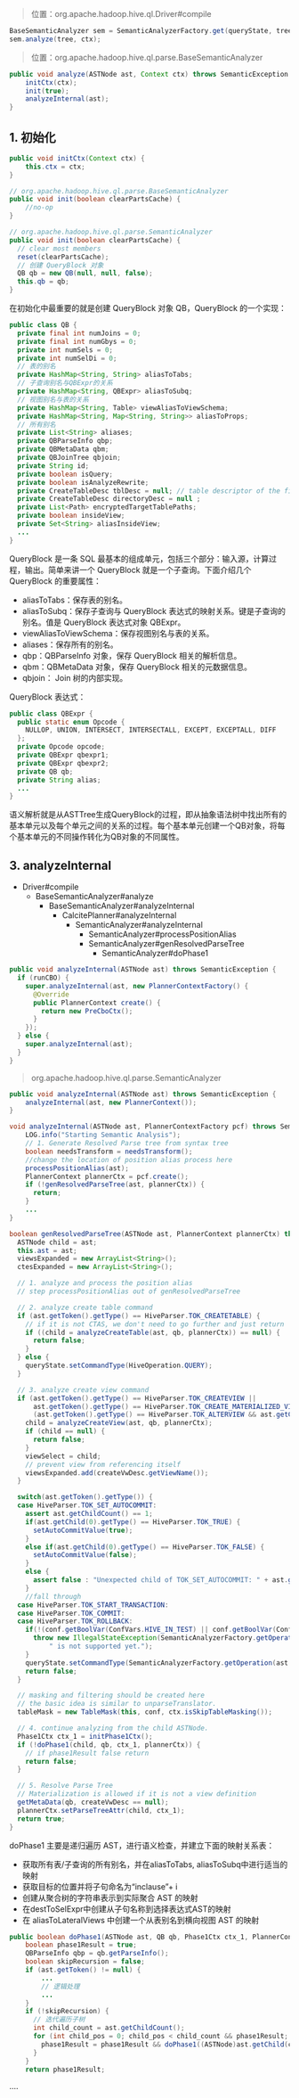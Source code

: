 > 位置：org.apache.hadoop.hive.ql.Driver#compile
```java
BaseSemanticAnalyzer sem = SemanticAnalyzerFactory.get(queryState, tree);
sem.analyze(tree, ctx);
```
> 位置：org.apache.hadoop.hive.ql.parse.BaseSemanticAnalyzer
```java
public void analyze(ASTNode ast, Context ctx) throws SemanticException {
    initCtx(ctx);
    init(true);
    analyzeInternal(ast);
}
```

## 1. 初始化

```java
public void initCtx(Context ctx) {
    this.ctx = ctx;
}
```

```java
// org.apache.hadoop.hive.ql.parse.BaseSemanticAnalyzer
public void init(boolean clearPartsCache) {
    //no-op
}

// org.apache.hadoop.hive.ql.parse.SemanticAnalyzer
public void init(boolean clearPartsCache) {
  // clear most members
  reset(clearPartsCache);
  // 创建 QueryBlock 对象
  QB qb = new QB(null, null, false);
  this.qb = qb;
}
```
在初始化中最重要的就是创建 QueryBlock 对象 QB，QueryBlock 的一个实现：
```java
public class QB {
  private final int numJoins = 0;
  private final int numGbys = 0;
  private int numSels = 0;
  private int numSelDi = 0;
  // 表的别名
  private HashMap<String, String> aliasToTabs;
  // 子查询别名与QBExpr的关系
  private HashMap<String, QBExpr> aliasToSubq;
  // 视图别名与表的关系
  private HashMap<String, Table> viewAliasToViewSchema;
  private HashMap<String, Map<String, String>> aliasToProps;
  // 所有别名
  private List<String> aliases;
  private QBParseInfo qbp;
  private QBMetaData qbm;
  private QBJoinTree qbjoin;
  private String id;
  private boolean isQuery;
  private boolean isAnalyzeRewrite;
  private CreateTableDesc tblDesc = null; // table descriptor of the final
  private CreateTableDesc directoryDesc = null ;
  private List<Path> encryptedTargetTablePaths;
  private boolean insideView;
  private Set<String> aliasInsideView;
  ...
}
```
QueryBlock 是一条 SQL 最基本的组成单元，包括三个部分：输入源，计算过程，输出。简单来讲一个 QueryBlock 就是一个子查询。下面介绍几个 QueryBlock 的重要属性：
- aliasToTabs：保存表的别名。
- aliasToSubq：保存子查询与 QueryBlock 表达式的映射关系。键是子查询的别名。值是 QueryBlock 表达式对象 QBExpr。
- viewAliasToViewSchema：保存视图别名与表的关系。
- aliases：保存所有的别名。
- qbp：QBParseInfo 对象，保存 QueryBlock 相关的解析信息。
- qbm：QBMetaData 对象，保存 QueryBlock 相关的元数据信息。
- qbjoin： Join 树的内部实现。



QueryBlock 表达式：
```java
public class QBExpr {
  public static enum Opcode {
    NULLOP, UNION, INTERSECT, INTERSECTALL, EXCEPT, EXCEPTALL, DIFF
  };
  private Opcode opcode;
  private QBExpr qbexpr1;
  private QBExpr qbexpr2;
  private QB qb;
  private String alias;
  ...
}
```



语义解析就是从ASTTree生成QueryBlock的过程，即从抽象语法树中找出所有的基本单元以及每个单元之间的关系的过程。每个基本单元创建一个QB对象，将每个基本单元的不同操作转化为QB对象的不同属性。


## 3. analyzeInternal

- Driver#compile
  - BaseSemanticAnalyzer#analyze
    - BaseSemanticAnalyzer#analyzeInternal
      - CalcitePlanner#analyzeInternal
        - SemanticAnalyzer#analyzeInternal
          - SemanticAnalyzer#processPositionAlias
          - SemanticAnalyzer#genResolvedParseTree
            - SemanticAnalyzer#doPhase1

```java
public void analyzeInternal(ASTNode ast) throws SemanticException {
  if (runCBO) {
    super.analyzeInternal(ast, new PlannerContextFactory() {
      @Override
      public PlannerContext create() {
        return new PreCboCtx();
      }
    });
  } else {
    super.analyzeInternal(ast);
  }
}
```

> org.apache.hadoop.hive.ql.parse.SemanticAnalyzer
```java
public void analyzeInternal(ASTNode ast) throws SemanticException {
    analyzeInternal(ast, new PlannerContext());
}

void analyzeInternal(ASTNode ast, PlannerContextFactory pcf) throws SemanticException {
    LOG.info("Starting Semantic Analysis");
    // 1. Generate Resolved Parse tree from syntax tree
    boolean needsTransform = needsTransform();
    //change the location of position alias process here
    processPositionAlias(ast);
    PlannerContext plannerCtx = pcf.create();
    if (!genResolvedParseTree(ast, plannerCtx)) {
      return;
    }
    ...
}
```

```java
boolean genResolvedParseTree(ASTNode ast, PlannerContext plannerCtx) throws SemanticException {
  ASTNode child = ast;
  this.ast = ast;
  viewsExpanded = new ArrayList<String>();
  ctesExpanded = new ArrayList<String>();

  // 1. analyze and process the position alias
  // step processPositionAlias out of genResolvedParseTree

  // 2. analyze create table command
  if (ast.getToken().getType() == HiveParser.TOK_CREATETABLE) {
    // if it is not CTAS, we don't need to go further and just return
    if ((child = analyzeCreateTable(ast, qb, plannerCtx)) == null) {
      return false;
    }
  } else {
    queryState.setCommandType(HiveOperation.QUERY);
  }

  // 3. analyze create view command
  if (ast.getToken().getType() == HiveParser.TOK_CREATEVIEW ||
      ast.getToken().getType() == HiveParser.TOK_CREATE_MATERIALIZED_VIEW ||
      (ast.getToken().getType() == HiveParser.TOK_ALTERVIEW && ast.getChild(1).getType() == HiveParser.TOK_QUERY)) {
    child = analyzeCreateView(ast, qb, plannerCtx);
    if (child == null) {
      return false;
    }
    viewSelect = child;
    // prevent view from referencing itself
    viewsExpanded.add(createVwDesc.getViewName());
  }

  switch(ast.getToken().getType()) {
  case HiveParser.TOK_SET_AUTOCOMMIT:
    assert ast.getChildCount() == 1;
    if(ast.getChild(0).getType() == HiveParser.TOK_TRUE) {
      setAutoCommitValue(true);
    }
    else if(ast.getChild(0).getType() == HiveParser.TOK_FALSE) {
      setAutoCommitValue(false);
    }
    else {
      assert false : "Unexpected child of TOK_SET_AUTOCOMMIT: " + ast.getChild(0).getType();
    }
    //fall through
  case HiveParser.TOK_START_TRANSACTION:
  case HiveParser.TOK_COMMIT:
  case HiveParser.TOK_ROLLBACK:
    if(!(conf.getBoolVar(ConfVars.HIVE_IN_TEST) || conf.getBoolVar(ConfVars.HIVE_IN_TEZ_TEST))) {
      throw new IllegalStateException(SemanticAnalyzerFactory.getOperation(ast.getToken().getType()) +
          " is not supported yet.");
    }
    queryState.setCommandType(SemanticAnalyzerFactory.getOperation(ast.getToken().getType()));
    return false;
  }

  // masking and filtering should be created here
  // the basic idea is similar to unparseTranslator.
  tableMask = new TableMask(this, conf, ctx.isSkipTableMasking());

  // 4. continue analyzing from the child ASTNode.
  Phase1Ctx ctx_1 = initPhase1Ctx();
  if (!doPhase1(child, qb, ctx_1, plannerCtx)) {
    // if phase1Result false return
    return false;
  }

  // 5. Resolve Parse Tree
  // Materialization is allowed if it is not a view definition
  getMetaData(qb, createVwDesc == null);
  plannerCtx.setParseTreeAttr(child, ctx_1);
  return true;
}
```


doPhase1 主要是递归遍历 AST，进行语义检查，并建立下面的映射关系表：
- 获取所有表/子查询的所有别名，并在aliasToTabs, aliasToSubq中进行适当的映射
- 获取目标的位置并将子句命名为“inclause”+ i
- 创建从聚合树的字符串表示到实际聚合 AST 的映射
- 在destToSelExpr中创建从子句名称到选择表达式AST的映射
- 在 aliasToLateralViews 中创建一个从表别名到横向视图 AST 的映射


```java
public boolean doPhase1(ASTNode ast, QB qb, Phase1Ctx ctx_1, PlannerContext plannerCtx) throws SemanticException {
    boolean phase1Result = true;
    QBParseInfo qbp = qb.getParseInfo();
    boolean skipRecursion = false;
    if (ast.getToken() != null) {
        ...
        // 逻辑处理
        ...
    }
    if (!skipRecursion) {
      // 迭代遍历子树
      int child_count = ast.getChildCount();
      for (int child_pos = 0; child_pos < child_count && phase1Result; ++child_pos) {
        phase1Result = phase1Result && doPhase1((ASTNode)ast.getChild(child_pos), qb, ctx_1, plannerCtx);
      }
    }
    return phase1Result;
```





....
